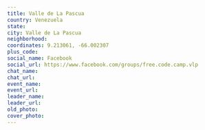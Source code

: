 ```yaml
---
title: Valle de La Pascua
country: Venezuela
state: 
city: Valle de La Pascua
neighborhood: 
coordinates: 9.213061, -66.002307
plus_code:
social_name: Facebook
social_url: https://www.facebook.com/groups/free.code.camp.vlp
chat_name:
chat_url:
event_name:
event_url:
leader_name:
leader_url:
old_photo: 
cover_photo:
---
```

